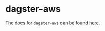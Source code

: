 # dagster-aws

The docs for `dagster-aws` can be found
[here](https://docs.dagster.io/_apidocs/libraries/dagster_aws).
